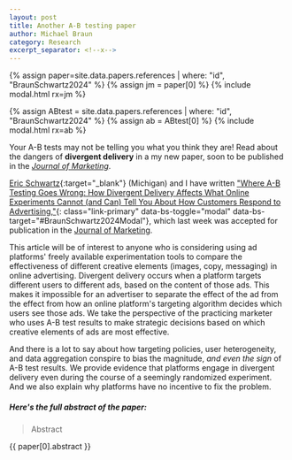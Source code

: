 ```yaml
---
layout: post
title: Another A-B testing paper
author: Michael Braun
category: Research
excerpt_separator: <!--x-->
---
```


{% assign paper=site.data.papers.references | where:   "id", "BraunSchwartz2024"  %}
{% assign jm = paper[0] %}
{% include modal.html rx=jm   %}


{% assign ABtest = site.data.papers.references | where:   "id", "BraunSchwartz2024"  %}
{% assign ab = ABtest[0] %}
{% include modal.html rx=ab   %}

Your A-B tests may not be telling you what you think they are!  Read about the dangers of **divergent delivery** in a my new paper, soon to be published in  the [_Journal of Marketing_](https://shortdoi.org/nb5p).

<!--x-->

 [Eric Schwartz](https://michiganross.umich.edu/faculty-research/faculty/eric-schwartz){:target="_blank"} (Michigan) and I have written ["Where A-B Testing Goes Wrong: How Divergent Delivery Affects What Online Experiments Cannot (and Can) Tell You About How Customers Respond to Advertising,"](){: class="link-primary" data-bs-toggle="modal" data-bs-target="#BraunSchwartz2024Modal"}, which last week was accepted for publication in the [Journal of Marketing](https://shortdoi.org/nb5p).


 This article will be of interest to anyone who is considering using  ad platforms' freely available experimentation tools to compare the effectiveness of different creative elements (images, copy, messaging) in online advertising.  Divergent delivery occurs when a platform targets  different users to different ads, based on the content of those ads.  This makes it impossible for an advertiser to separate the effect of the ad from the effect from how an online platform's targeting algorithm decides which users see those ads.  We take the perspective of the practicing marketer who uses A-B test results to make strategic decisions based on which creative elements of ads are most effective.

 And there is a lot to say about how targeting policies, user heterogeneity, and data aggregation conspire to bias the magnitude, *and even the sign* of A-B test results. We provide evidence that platforms engage in divergent delivery even during the course of a seemingly randomized experiment.  And we also explain why platforms have no incentive to fix the problem.


#####  Here's the full abstract of the paper:

>  Abstract

{{  paper[0].abstract }}
